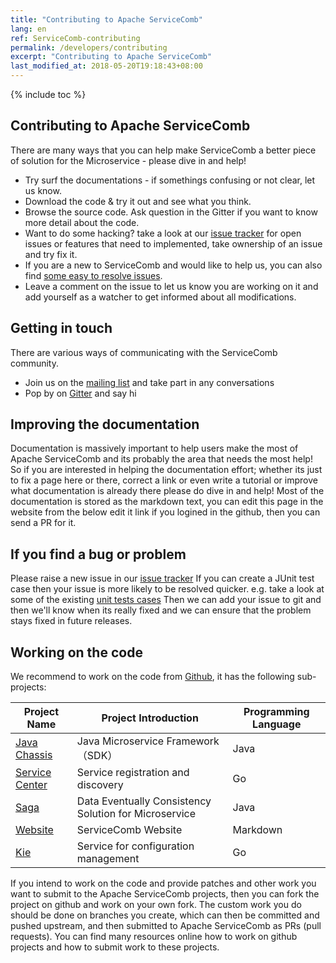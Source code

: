 ```yaml
---
title: "Contributing to Apache ServiceComb"
lang: en
ref: ServiceComb-contributing
permalink: /developers/contributing
excerpt: "Contributing to Apache ServiceComb"
last_modified_at: 2018-05-20T19:18:43+08:00
---
```

{% include toc %}
## Contributing to Apache ServiceComb
There are many ways that you can help make ServiceComb a better piece of solution for the Microservice - please dive in and help!
* Try surf the documentations - if somethings confusing or not clear, let us know.
* Download the code & try it out and see what you think.
* Browse the source code. Ask question in the Gitter if you want to know more detail about the code.
* Want to do some hacking? take a look at our  [issue tracker](https://issues.apache.org/jira/browse/SCB) for open issues or features that need to implemented, take ownership of an issue and try fix it.
* If you are a new to ServiceComb and would like to help us,  you can also find [some easy to resolve issues](https://issues.apache.org/jira/browse/SCB-333?jql=project%20%3D%20SCB%20AND%20status%20%3D%20Open%20AND%20fixVersion%20in%20(EMPTY%2C%20java-chassis-1.0.0-m2)%20AND%20labels%20%3D%20newbie).
* Leave a comment on the issue to let us know you are working on it and add yourself as a watcher to get informed about all modifications.

## Getting in touch

There are various ways of communicating with the ServiceComb community.
- Join us on the [mailing list](http://servicecomb.apache.org/cn/developers/subscribe-mail-list) and take part in any conversations
- Pop by on [Gitter](https://gitter.im/ServiceCombUsers/Lobby) and say hi

## Improving the documentation

Documentation is massively important to help users make the most of Apache ServiceComb and its probably the area that needs the most help!
So if you are interested in helping the documentation effort; whether its just to fix a page here or there, correct a link or even write a tutorial or improve what documentation is already there please do dive in and help!
Most of the documentation is stored as the markdown text, you can edit this page in the website from the below edit it link if you logined in the github, then you can send a PR for it.  

## If you find a bug or problem

Please raise a new issue in our [issue tracker](https://issues.apache.org/jira/browse/SCB)
If you can create a JUnit test case then your issue is more likely to be resolved quicker.
e.g. take a look at some of the existing [unit tests cases](https://github.com/apache/servicecomb-pack/tree/master/alpha/alpha-core/src/test/java/org/apache/servicecomb/pack/alpha/core)
Then we can add your issue to git and then we'll know when its really fixed and we can ensure that the problem stays fixed in future releases.

## Working on the code

We recommend to work on the code from  [Github](https://github.com/search?q=org%3Aapache+servicecomb), it has the following sub-projects:

| Project Name | Project Introduction | Programming Language |
|-------------------------------------------------------------------------------|----------------------------|----------|
| [Java Chassis](https://github.com/apache/servicecomb-java-chassis)      | Java Microservice Framework（SDK） | Java     |
| [Service Center](https://github.com/apache/servicecomb-service-center)               | Service registration and discovery | Go       |
| [Saga](https://github.com/apache/servicecomb-saga)                                   | Data Eventually Consistency Solution for Microservice | Java     |
| [Website](https://github.com/apache/servicecomb-website) | ServiceComb Website | Markdown |
| [Kie](https://github.com/apache/servicecomb-kie) | Service for configuration management | Go |

If you intend to work on the code and provide patches and other work you want to submit to the Apache ServiceComb projects, then you can fork the project on github and work on your own fork. The custom work you do should be done on branches you create, which can then be committed and pushed upstream, and then submitted to Apache ServiceComb as PRs (pull requests). You can find many resources online how to work on github projects and how to submit work to these projects.

